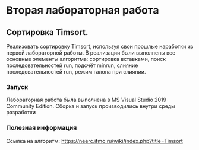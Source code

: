 # Вторая лабораторная работа 
## Сортировка Timsort.
Реализовать сортировку Timsort, используя свои прошлые наработки из первой лабораторной работы. В реализации были выполнены все основные элементы алгоритма: сортировка вставками, поиск последовательностей run, подсчёт minrun, слияние последовательностей run, режим галопа при слиянии.
### Запуск
Лабораторная работа была выполнена в MS Visual Studio 2019 Community Edition. Сборка и запуск производились внутри среды разработки
### Полезная информация
Ссылка на алгоритм: https://neerc.ifmo.ru/wiki/index.php?title=Timsort